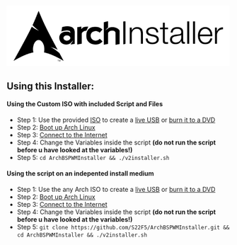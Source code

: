 <picture>
  <source media="(prefers-color-scheme: dark)" srcset=".github/images/logo_darkmode.png">
  <img src=".github/images/logo_lightmode.png">
</picture>

## **Using this Installer:**
#### Using the Custom ISO with included Script and Files
- Step 1: Use the provided [ISO](https://github.com/S22F5/ArchBSPWMInstaller/releases/download/v2.31b/archlinux-2022.01.22-x86_64_InstallerIncluded.iso) to create a [live USB](https://wiki.archlinux.org/title/USB_flash_installation_medium) or [burn it to a DVD](https://wiki.archlinux.org/title/Optical_disc_drive#Burning)
- Step 2: [Boot up Arch Linux](https://wiki.archlinux.org/title/Installation_guide#Boot_the_live_environment)
- Step 3: [Connect to the Internet](https://wiki.archlinux.org/title/Installation_guide#Connect_to_the_internet)
- Step 4: Change the Variables inside the script **(do not run the script before u have looked at the variables!)**
- Step 5: ```cd ArchBSPWMInstaller && ./v2installer.sh```


#### Using the script on an indepented install medium
- Step 1: Use the any Arch ISO to create a [live USB](https://wiki.archlinux.org/title/USB_flash_installation_medium) or [burn it to
 a DVD](https://wiki.archlinux.org/title/Optical_disc_drive#Burning)
- Step 2: [Boot up Arch Linux](https://wiki.archlinux.org/title/Installation_guide#Boot_the_live_environment)
- Step 3: [Connect to the Internet](https://wiki.archlinux.org/title/Installation_guide#Connect_to_the_internet)
- Step 4: Change the Variables inside the script **(do not run the script before u have looked at the variables!)**
- Step 5: ```git clone https://github.com/S22F5/ArchBSPWMInstaller.git && cd ArchBSPWMInstaller && ./v2installer.sh```
